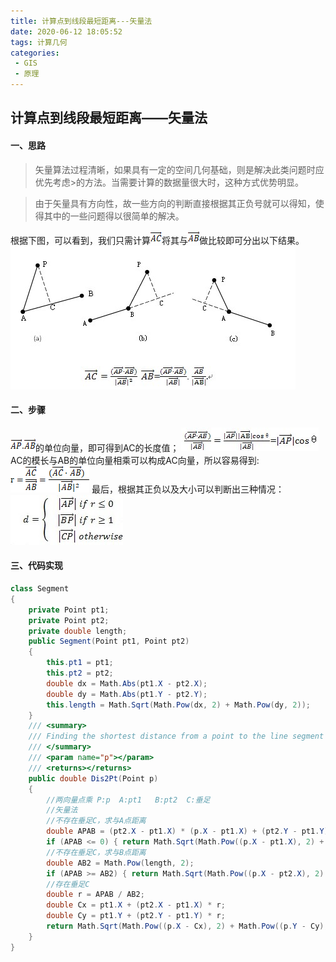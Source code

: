 ```yaml
---
title: 计算点到线段最短距离---矢量法
date: 2020-06-12 18:05:52
tags: 计算几何
categories:
 - GIS 
 - 原理
---
```

## 计算点到线段最短距离——矢量法

#### 一、思路
> 矢量算法过程清晰，如果具有一定的空间几何基础，则是解决此类问题时应优先考虑>的方法。当需要计算的数据量很大时，这种方式优势明显。

> 由于矢量具有方向性，故一些方向的判断直接根据其正负号就可以得知，使得其中的一些问题得以很简单的解决。

根据下图，可以看到，我们只需计算![矢量AC](https://raw.githubusercontent.com/xcsf/blog-figure-bed/master/矢量AC.png)将其与![矢量AB](https://raw.githubusercontent.com/xcsf/blog-figure-bed/master/矢量AB.png)做比较即可分出以下结果。
![矢量法示意](https://raw.githubusercontent.com/xcsf/blog-figure-bed/master/矢量法1.jpg)

#### 二、步骤
![矢量AP](https://raw.githubusercontent.com/xcsf/blog-figure-bed/master/矢量AP.png)·![矢量AB](https://raw.githubusercontent.com/xcsf/blog-figure-bed/master/矢量AB.png)的单位向量，即可得到AC的长度值；
![APAB](https://raw.githubusercontent.com/xcsf/blog-figure-bed/master/矢量法2.jpg)
AC的模长与AB的单位向量相乘可以构成AC向量，所以容易得到:
![矢量法3](https://raw.githubusercontent.com/xcsf/blog-figure-bed/master/矢量法3.png)
最后，根据其正负以及大小可以判断出三种情况：
![矢量法4](https://raw.githubusercontent.com/xcsf/blog-figure-bed/master/矢量法4.jpg)

#### 三、代码实现
``` C#
class Segment
{
    private Point pt1;
    private Point pt2;
    private double length;
    public Segment(Point pt1, Point pt2)
    {
        this.pt1 = pt1;
        this.pt2 = pt2;
        double dx = Math.Abs(pt1.X - pt2.X);
        double dy = Math.Abs(pt1.Y - pt2.Y);
        this.length = Math.Sqrt(Math.Pow(dx, 2) + Math.Pow(dy, 2));
    }
    /// <summary>
    /// Finding the shortest distance from a point to the line segment by vector method(矢量法)
    /// </summary>
    /// <param name="p"></param>
    /// <returns></returns>
    public double Dis2Pt(Point p)
    {
        //两向量点乘 P:p  A:pt1   B:pt2  C:垂足
        //矢量法
        //不存在垂足C，求与A点距离
        double APAB = (pt2.X - pt1.X) * (p.X - pt1.X) + (pt2.Y - pt1.Y) * (p.Y - pt1.Y);
        if (APAB <= 0) { return Math.Sqrt(Math.Pow((p.X - pt1.X), 2) + Math.Pow((p.Y - pt1.Y), 2)); }
        //不存在垂足C，求与B点距离
        double AB2 = Math.Pow(length, 2);
        if (APAB >= AB2) { return Math.Sqrt(Math.Pow((p.X - pt2.X), 2) + Math.Pow((p.Y - pt2.Y), 2)); }
        //存在垂足C
        double r = APAB / AB2;
        double Cx = pt1.X + (pt2.X - pt1.X) * r;
        double Cy = pt1.Y + (pt2.Y - pt1.Y) * r;
        return Math.Sqrt(Math.Pow((p.X - Cx), 2) + Math.Pow((p.Y - Cy), 2));
    }
}
```


